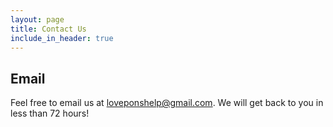 ```yaml
---
layout: page
title: Contact Us
include_in_header: true
---
```


## Email

Feel free to email us at <a href="mailto:loveponshelp@gmail.com">loveponshelp@gmail.com</a>. We will get back to you in less than 72 hours!
